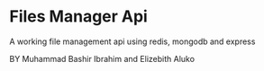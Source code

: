 # Files Manager Api

A working file management api using redis, mongodb and express

BY Muhammad Bashir Ibrahim and Elizebith Aluko
